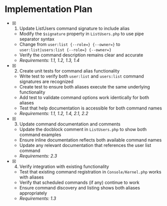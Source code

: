 # Implementation Plan

- [x] 1. Update ListUsers command signature to include alias
  - Modify the `$signature` property in `ListUsers.php` to use pipe separator syntax
  - Change from `user:list {--role=} {--owner=}` to `user:list|users:list {--role=} {--owner=}`
  - Verify the command description remains clear and accurate
  - _Requirements: 1.1, 1.2, 1.3, 1.4_

- [x] 2. Create unit tests for command alias functionality
  - Write test to verify both `user:list` and `users:list` command signatures are recognized
  - Create test to ensure both aliases execute the same underlying functionality
  - Add test to validate command options work identically for both aliases
  - Test that help documentation is accessible for both command names
  - _Requirements: 1.1, 1.2, 1.4, 2.1, 2.2_

- [x] 3. Update command documentation and comments
  - Update the docblock comment in `ListUsers.php` to show both command examples
  - Ensure inline documentation reflects both available command names
  - Update any relevant documentation that references the user list command
  - _Requirements: 2.3_

- [x] 4. Verify integration with existing functionality
  - Test that existing command registration in `Console/Kernel.php` works with aliases
  - Verify that scheduled commands (if any) continue to work
  - Ensure command discovery and listing shows both aliases appropriately
  - _Requirements: 1.3_

